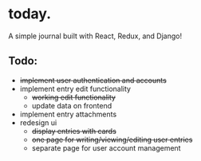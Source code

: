 # today.
A simple journal built with React, Redux, and Django!

## Todo: 
- ~~implement user authentication and accounts~~
- implement entry edit functionality
    - ~~working edit functionality~~
    - update data on frontend
- implement entry attachments
- redesign ui
  - ~~display entries with cards~~
  - ~~one page for writing/viewing/editing user entries~~
  - separate page for user account management
